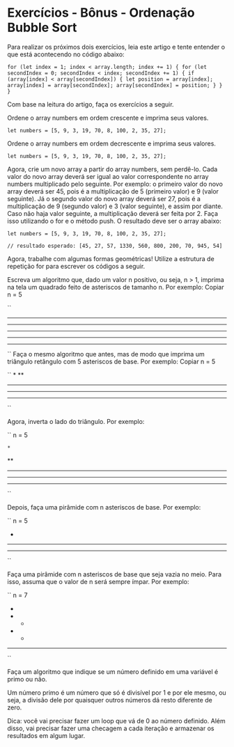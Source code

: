 # Exercícios - Bônus - Ordenação Bubble Sort

Para realizar os próximos dois exercícios, leia este artigo e tente entender o que está acontecendo no código abaixo:

``
for (let index = 1; index < array.length; index += 1) {
  for (let secondIndex = 0; secondIndex < index; secondIndex += 1) {
    if (array[index] < array[secondIndex]) {
      let position = array[index];
      array[index] = array[secondIndex];
      array[secondIndex] = position;
    }
  }
}
``

Com base na leitura do artigo, faça os exercícios a seguir.

Ordene o array numbers em ordem crescente e imprima seus valores.

``
let numbers = [5, 9, 3, 19, 70, 8, 100, 2, 35, 27];
``

Ordene o array numbers em ordem decrescente e imprima seus valores.

``
let numbers = [5, 9, 3, 19, 70, 8, 100, 2, 35, 27];
``

Agora, crie um novo array a partir do array numbers, sem perdê-lo. Cada valor do novo array deverá ser igual ao valor correspondente no array numbers multiplicado pelo seguinte. Por exemplo: o primeiro valor do novo array deverá ser 45, pois é a multiplicação de 5 (primeiro valor) e 9 (valor seguinte). Já o segundo valor do novo array deverá ser 27, pois é a multiplicação de 9 (segundo valor) e 3 (valor seguinte), e assim por diante. Caso não haja valor seguinte, a multiplicação deverá ser feita por 2. Faça isso utilizando o for e o método push. O resultado deve ser o array abaixo:

``
let numbers = [5, 9, 3, 19, 70, 8, 100, 2, 35, 27];
``

``
// resultado esperado:
[45, 27, 57, 1330, 560, 800, 200, 70, 945, 54]
``

Agora, trabalhe com algumas formas geométricas! Utilize a estrutura de repetição for para escrever os códigos a seguir.

Escreva um algoritmo que, dado um valor n positivo, ou seja, n > 1, imprima na tela um quadrado feito de asteriscos de tamanho n. Por exemplo:
Copiar
n = 5


``
*****
*****
*****
*****
*****
``
Faça o mesmo algoritmo que antes, mas de modo que imprima um triângulo retângulo com 5 asteriscos de base. Por exemplo:
Copiar
n = 5

``
*
**
***
****
*****
``

Agora, inverta o lado do triângulo. Por exemplo:

``
n = 5

    *
   **
  ***
 ****
*****
``

Depois, faça uma pirâmide com n asteriscos de base. Por exemplo:

``
n = 5

  *
 ***
*****
``

Faça uma pirâmide com n asteriscos de base que seja vazia no meio. Para isso, assuma que o valor de n será sempre ímpar. Por exemplo:

``
n = 7

   *   
  * *  
 *   * 
*******
``

Faça um algoritmo que indique se um número definido em uma variável é primo ou não.

Um número primo é um número que só é divisível por 1 e por ele mesmo, ou seja, a divisão dele por quaisquer outros números dá resto diferente de zero.

Dica: você vai precisar fazer um loop que vá de 0 ao número definido. Além disso, vai precisar fazer uma checagem a cada iteração e armazenar os resultados em algum lugar.


